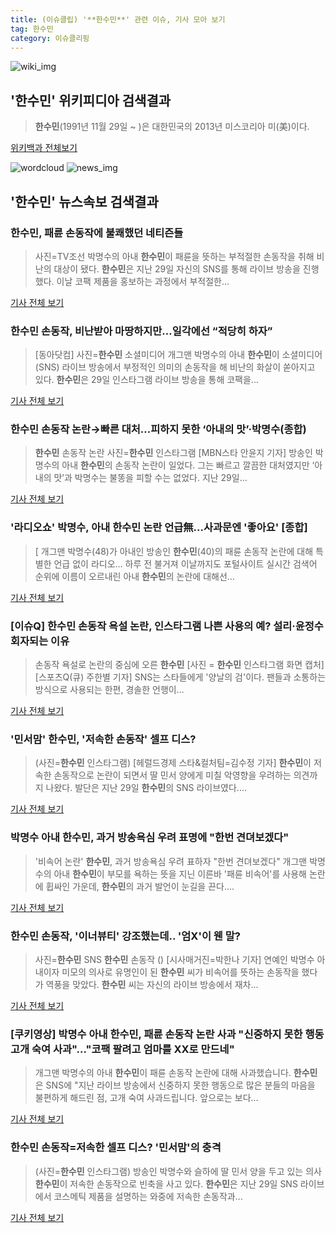 ```yaml
---
title: (이슈클립) '**한수민**' 관련 이슈, 기사 모아 보기
tag: 한수민
category: 이슈클리핑
---
```

![wiki_img](https://user-images.githubusercontent.com/42597476/44503234-41136a80-a6d0-11e8-9071-6fc6418eafe4.png)
## **'**한수민**'** 위키피디아 검색결과
>**한수민**(1991년 11월 29일 ~ )은 대한민국의 2013년 미스코리아 미(美)이다.

<a href="https://ko.wikipedia.org/wiki/한수민" target="_blank">위키백과 전체보기</a>

![wordcloud](https://s3.ap-northeast-2.amazonaws.com/lyrics101-wordcloud/2018-08-30-1535599173.png)
![news_img](https://user-images.githubusercontent.com/42597476/44507050-1206f400-a6e4-11e8-8d98-7ffbfebb353f.png)
## **'**한수민**'** 뉴스속보 검색결과
### **한수민**, 패륜 손동작에 불쾌했던 네티즌들

>사진=TV조선 박명수의 아내 **한수민**이 패륜을 뜻하는 부적절한 손동작을 취해 비난의 대상이 됐다. **한수민**은 지난 29일 자신의 SNS를 통해 라이브 방송을 진행했다.  이날 코팩 제품을 홍보하는 과정에서 부적절한...

<a href="http://www.gukjenews.com/news/articleView.html?idxno=983036" target="_blank">기사 전체 보기</a>

### **한수민** 손동작, 비난받아 마땅하지만…일각에선 “적당히 하자”

>[동아닷컴] 사진=**한수민** 소셜미디어 개그맨 박명수의 아내 **한수민**이 소셜미디어(SNS) 라이브 방송에서 부정적인 의미의 손동작을 해 비난의 화살이 쏟아지고 있다. **한수민**은 29일 인스타그램 라이브 방송을 통해 코팩을...

<a href="http://news.donga.com/3/all/20180830/91749201/2" target="_blank">기사 전체 보기</a>

### **한수민** 손동작 논란→빠른 대처…피하지 못한 ‘아내의 맛’·박명수(종합)

>**한수민** 손동작 논란 사진=**한수민** 인스타그램 [MBN스타 안윤지 기자] 방송인 박명수의 아내 **한수민**의 손동작 논란이 일었다. 그는 빠르고 깔끔한 대처였지만 ‘아내의 맛’과 박명수는 불똥을 피할 수는 없었다. 지난 29일...

<a href="http://star.mbn.co.kr/view.php?year=2018&no=544778&refer=portal" target="_blank">기사 전체 보기</a>

### '라디오쇼' 박명수, 아내 **한수민** 논란 언급無…사과문엔 '좋아요' [종합]

>[ 개그맨 박명수(48)가 아내인 방송인 **한수민**(40)의 패륜 손동작 논란에 대해 특별한 언급 없이 라디오... 하루 전 불거져 이날까지도 포털사이트 실시간 검색어 순위에 이름이 오르내린 아내 **한수민**의 논란에 대해선...

<a href="http://www.mydaily.co.kr/new_yk/html/read.php?newsid=201808301053188292&ext=na" target="_blank">기사 전체 보기</a>

### [이슈Q] **한수민** 손동작 욕설 논란, 인스타그램 나쁜 사용의 예? 설리·윤정수 회자되는 이유

>손동작 욕설로 논란의 중심에 오른 **한수민** [사진 = **한수민** 인스타그램 화면 캡처] [스포츠Q(큐) 주한별 기자] SNS는 스타들에게 '양날의 검'이다.  팬들과 소통하는 방식으로 사용되는 한편, 경솔한 언행이...

<a href="http://www.sportsq.co.kr/news/articleView.html?idxno=300708" target="_blank">기사 전체 보기</a>

### '민서맘' **한수민**, '저속한 손동작' 셀프 디스?

>(사진=**한수민** 인스타그램) [헤럴드경제 스타&컬처팀=김수정 기자] **한수민**이 저속한 손동작으로 논란이 되면서 딸 민서 양에게 미칠 악영향을 우려하는 의견까지 나왔다. 발단은 지난 29일 **한수민**의 SNS 라이브였다....

<a href="http://biz.heraldcorp.com/culture/view.php?ud=201808301133091958351_1" target="_blank">기사 전체 보기</a>

### 박명수 아내 **한수민**, 과거 방송욕심 우려 표명에 "한번 견뎌보겠다"

>'비속어 논란' **한수민**, 과거 방송욕심 우려 표하자 "한번 견뎌보겠다" 개그맨 박명수의 아내 **한수민**이 부모를 욕하는 뜻을 지닌 이른바 '패륜 비속어'를 사용해 논란에 휩싸인 가운데, **한수민**의 과거 발언이 눈길을 끈다....

<a href="http://news20.busan.com/controller/newsController.jsp?newsId=20180830000096" target="_blank">기사 전체 보기</a>

### **한수민** 손동작, '이너뷰티' 강조했는데.. '엄X'이 웬 말?

>사진=**한수민** SNS **한수민** 손동작 () [시사매거진=박한나 기자] 연예인 박명수 아내이자 미모의 의사로 유명인이 된 **한수민** 씨가 비속어를 뜻하는 손동작을 했다가 역풍을 맞았다. **한수민** 씨는 자신의 라이브 방송에서 재차...

<a href="http://www.sisamagazine.co.kr/news/articleView.html?idxno=142053" target="_blank">기사 전체 보기</a>

### [쿠키영상] 박명수 아내 **한수민**, 패륜 손동작 논란 사과 "신중하지 못한 행동 고개 숙여 사과"…"코팩 팔려고 엄마를 XX로 만드네"

>개그맨 박명수의 아내 **한수민**이 패륜 손동작 논란에 대해 사과했습니다. **한수민**은 SNS에 "지난 라이브 방송에서 신중하지 못한 행동으로 많은 분들의 마음을 불편하게 해드린 점, 고개 숙여 사과드립니다. 앞으로는 보다...

<a href="http://www.kukinews.com/news/article.html?no=580908" target="_blank">기사 전체 보기</a>

### **한수민** 손동작=저속한 셀프 디스? '민서맘'의 충격

>(사진=**한수민** 인스타그램) 방송인 박명수와 슬하에 딸 민서 양을 두고 있는 의사 **한수민**이 저속한 손동작으로 빈축을 사고 있다. **한수민**은 지난 29일 SNS 라이브에서 코스메틱 제품을 설명하는 와중에 저속한 손동작과...

<a href="http://www.gnmaeil.com/news/articleView.html?idxno=381454" target="_blank">기사 전체 보기</a>


